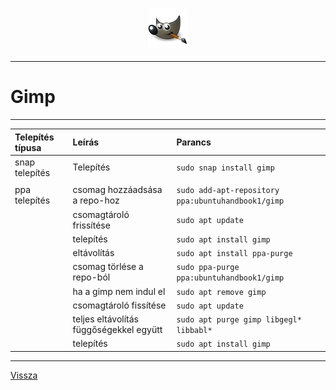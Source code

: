 <h3 align="center">
<img src="../.pictures/gimp.png" alt="gimp" width=64 />
</h3>

---

# Gimp

---

| Telepítés típusa | Leírás | Parancs |
| :--------------- | :----- | :------ |
| snap telepítés | Telepítés | ```sudo snap install gimp``` |
|  |  |  |
| ppa telepítés | csomag hozzáadsása a repo-hoz | ```sudo add-apt-repository ppa:ubuntuhandbook1/gimp``` |
|  | csomagtároló frissítése | ```sudo apt update``` |
|  | telepítés | ```sudo apt install gimp``` |
|  | eltávolítás | ```sudo apt install ppa-purge``` |
|  | csomag törlése a repo-ból | ```sudo ppa-purge ppa:ubuntuhandbook1/gimp``` |
|  | ha a gimp nem indul el | ```sudo apt remove gimp``` |
|  | csomagtároló fissítése | ```sudo apt update``` |
|  | teljes eltávolítás függőségekkel együtt | ```sudo apt purge gimp libgegl* libbabl*``` |
|  | telepítés | ```sudo apt install gimp``` |

---

[Vissza](./../README.md)
